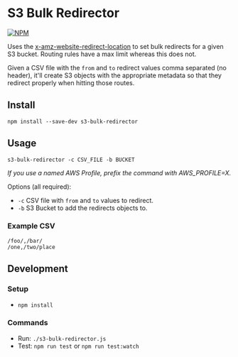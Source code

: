# S3 Bulk Redirector

[![NPM](https://nodei.co/npm/s3-bulk-redirector.png)](https://nodei.co/npm/s3-bulk-redirector)

Uses the [x-amz-website-redirect-location](https://docs.aws.amazon.com/AmazonS3/latest/dev/how-to-page-redirect.html) to set bulk redirects for a given S3 bucket. Routing rules have a max limit whereas this does not.

Given a CSV file with the `from` and `to` redirect values comma separated (no header), it'll create S3 objects with the appropriate metadata so that they redirect properly when hitting those routes.

## Install

`npm install --save-dev s3-bulk-redirector`

## Usage

`s3-bulk-redirector -c CSV_FILE -b BUCKET`

*If you use a named AWS Profile, prefix the command with AWS_PROFILE=X.*

Options (all required):

- `-c` CSV file with `from` and `to` values to redirect.
- `-b` S3 Bucket to add the redirects objects to.


### Example CSV

```
/foo/,/bar/
/one,/two/place
```

## Development

### Setup

- `npm install`

### Commands

- Run: `./s3-bulk-redirector.js `
- Test: `npm run test` or `npm run test:watch`
